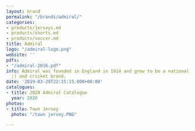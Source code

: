 ```yaml
---
layout: brand
permalink: "/brands/admiral/"
categories:
- products/jerseys.md
- products/shorts.md
- products/soccer.md
title: Admiral
logo: "/admiral-logo.png"
website: ''
pdfs:
- "/admiral-2016.pdf"
info: Admiral was founded in England in 1914 and grew to be a national soccer (football
  ;) and cricket brand.
date: '2019-03-29T22:15:15.000+00:00'
catalogues:
- title: 2020 Admiral Catalogue
  year: 2020
photos:
- title: Town Jersey
  photo: "/town jersey.PNG"

---
```

